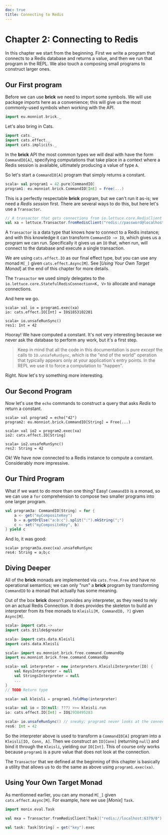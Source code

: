 ```yaml
---
doc: true
title: Connecting to Redis
---
```

# Chapter 2: Connecting to Redis

In this chapter we start from the beginning. First we write a program that connects to a Redis database and returns a value, and then we run that program in the REPL. We also touch a composing small programs to construct larger ones.

## Our First program

Before we can use **brick** we need to import some symbols. We will use package imports here as a convenience; this will give us the most commonly-used symbols when working with the API.

```scala
import eu.monniot.brick._
```

Let's also bring in Cats.

```scala
import cats._
import cats.effect._
import cats.implicits._
```

In the **brick** API the most common types we will deal with have the form `CommandIO[A]`, specifying computations that take place in a context where a Redis session is available, ultimately producing a value of type `A`.

So let's start a `CommandIO[A]` program that simply returns a constant.

```scala
scala> val program1 = 42.pure[CommandIO]
program1: eu.monniot.brick.CommandIO[Int] = Free(...)
```

This is a perfectly respectable **brick** program, but we can't run it as-is; we need a _Redis session_ first. There are several ways to do this, but here let's use a `Transactor`.

```scala
// A transactor that gets connections from io.lettuce.core.RedisClient
val xa = lettuce.Transactor.fromRedisClient("redis://password@localhost:6379/0")
```

A `Transactor` is a data type that knows how to connect to a Redis instance; and with this knowledge it can transform `CommandIO ~> IO`, which gives us a program we can run. Specifically it gives us an `IO` that, when run, will connect to the database and execute a single transaction.

We are using `cats.effect.IO` as our final effect type, but you can use any monad `M[_]` given `cats.effect.Async[M]`. See [_Using Your Own Target Monad_] at the end of this chapter for more details.

The `Transactor` we used simply delegates to the `io.lettuce.core.StatefulRedisConnection<K, V>` to allocate and manage connections.

And here we go.

```repl
scala> val io = program1.exec(xa)
io: cats.effect.IO[Int] = IO$1853102201

scala> io.unsafeRunSync()
res1: Int = 42
```

Hooray! We have computed a constant. It's not very interesting because we never ask the database to perform any work, but it's a first step.

> Keep in mind that all the code in this documentation is pure _except_ the calls to `IO.unsafeRunSync`, which is the "end of the world" operation that typically appears only at your application's entry points. In the REPL we use it to force a computation to "happen".

Right. Now let's try something more interesting.

## Our Second Program

Now let's use the `echo` commands to construct a query that asks _Redis_ to return a constant.


```repl
scala> val program2 = echo("42")
program2: eu.monniot.brick.CommandIO[String] = Free(...)

scala> val io2 = program2.exec(xa)
io2: cats.effect.IO[String]

scala> io2.unsafeRunSync()
res2: String = 42
```

Ok! We have now connected to a Redis instance to compute a constant. Considerably more impressive.

## Our Third Program

What if we want to do more than one thing? Easy! `CommandIO` is a monad, so we can use a `for` comprehension to compose two smaller programs into one larger program.

```scala
val program3a: CommandIO[String] = for {
    a <- get("myCompositeKey")
    b = a.getOrElse("a:b:c").split(":").mkString(";")
    c <- set("myCompositeKey", b)
} yield c
```

And Io, it was good:

```repl
scala> program3a.exec(xa).unsafeRunSync
res4: String = a;b;c
```

## Diving Deeper

All of the **brick** monads are implemented via `cats.free.Free` and have no operational semantics; we can only "run" a **brick** program by transforming `CommandIO` to a monad that actually has some meaning.

Out of the box **brick** doesn't provides any interpreter, as they need to rely on an actual Redis Connection. It does provides the skeleton to build an interpreter from its free monads to `Kleisli[M, CommandIO, ?]` given `Async[M]`.

```scala
scala> import cats.~>
import cats.$tilde$greater

scala> import cats.data.Kleisli
import cats.data.Kleisli

scala> import eu.monniot.brick.free.command.CommandOp
import eu.monniot.brick.free.command.CommandOp

scala> val interpreter = new interpreters.KleisliInterpreter[IO] {
    val KeysInterpreter = null
    val StringsInterpreter = null
    ...
}
// TODO Return type

scala> val kleisli = program1.foldMap(interpreter)

scala> val io = IO(null: ???) >>= kleisli.run
io: cats.effect.IO[Int] = IO$2938495283

scala> io.unsafeRunSync() // sneaky; program1 never looks at the connection
res6: Int = 42
```

So the interpreter above is used to transform a `CommandIO[A]` program into a `Kleisli[IO, Conn, A]`. Then we construct an `IO[Conn]` (returning `null`) and bind it through the `Kleisli`, yielding our `IO[Int]`. This of course only works because `program1` is a pure value that does not look at the connection.

The `Transactor` that we defined at the beginning of this chapter is basically a utility that allows us to do the same as above using `program1.exec(xa)`.

## Using Your Own Target Monad

As mentionned earlier, you can any monad `M[_]` given `cats.effect.Async[M]`. For example, here we use [_Monix_] `Task`.

```scala
import monix.eval.Task

val mxa = Transactor.fromRedisClient[Task]("redis://localhost:6379/0")

val task: Task[String] = get("key").exec
```
